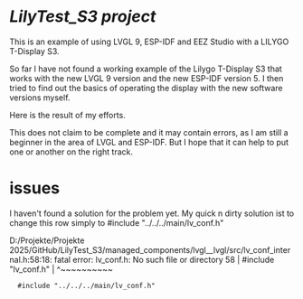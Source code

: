 # _LilyTest_S3 project_

This is an example of using LVGL 9, ESP-IDF and EEZ Studio with a LILYGO T-Display S3.

So far I have not found a working example of the Lilygo T-Display S3 that works with the new LVGL 9 version and the new ESP-IDF version 5. I then tried to find out the basics of operating the display with the new software versions myself.

Here is the result of my efforts.

This does not claim to be complete and it may contain errors, as I am still a beginner in the area of ​​LVGL and ESP-IDF. But I hope that it can help to put one or another on the right track.

# issues
I haven't found a solution for the problem yet. My quick n dirty solution ist to change this row simply to #include "../../../main/lv_conf.h"

D:/Projekte/Projekte 2025/GitHub/LilyTest_S3/managed_components/lvgl__lvgl/src/lv_conf_internal.h:58:18: fatal error: lv_conf.h: No such file or directory
   58 |         #include "lv_conf.h"
      |                  ^~~~~~~~~~~

      #include "../../../main/lv_conf.h"